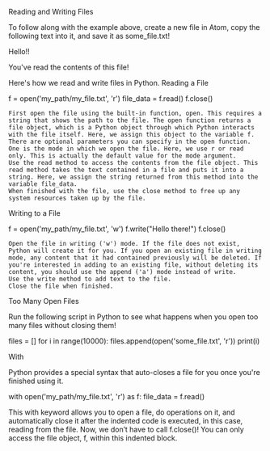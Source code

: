 Reading and Writing Files

To follow along with the example above, create a new file in Atom, copy the following text into it, and save it as some_file.txt!

Hello!!

You've read the contents of this file!

Here's how we read and write files in Python.
Reading a File

f = open('my_path/my_file.txt', 'r')
file_data = f.read()
f.close()

    First open the file using the built-in function, open. This requires a string that shows the path to the file. The open function returns a file object, which is a Python object through which Python interacts with the file itself. Here, we assign this object to the variable f.
    There are optional parameters you can specify in the open function. One is the mode in which we open the file. Here, we use r or read only. This is actually the default value for the mode argument.
    Use the read method to access the contents from the file object. This read method takes the text contained in a file and puts it into a string. Here, we assign the string returned from this method into the variable file_data.
    When finished with the file, use the close method to free up any system resources taken up by the file.

Writing to a File

f = open('my_path/my_file.txt', 'w')
f.write("Hello there!")
f.close()

    Open the file in writing ('w') mode. If the file does not exist, Python will create it for you. If you open an existing file in writing mode, any content that it had contained previously will be deleted. If you're interested in adding to an existing file, without deleting its content, you should use the append ('a') mode instead of write.
    Use the write method to add text to the file.
    Close the file when finished.

Too Many Open Files

Run the following script in Python to see what happens when you open too many files without closing them!

files = []
for i in range(10000):
    files.append(open('some_file.txt', 'r'))
    print(i)

With

Python provides a special syntax that auto-closes a file for you once you're finished using it.

with open('my_path/my_file.txt', 'r') as f:
    file_data = f.read()

This with keyword allows you to open a file, do operations on it, and automatically close it after the indented code is executed, in this case, reading from the file. Now, we don’t have to call f.close()! You can only access the file object, f, within this indented block.
